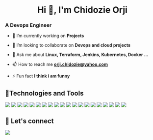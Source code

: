 <h1 align="center">Hi 👋, I'm Chidozie Orji</h1>
<h3 align="left">A Devops Engineer</h3>



- 🔭 I’m currently working on **Projects**

- 👯 I’m looking to collaborate on **Devops and cloud projects**

- 💬 Ask me about **Linux, Terraform, Jenkins, Kubernetes, Docker ...**

- 📫 How to reach me **orji.chidozie@yahoo.com**

- ⚡ Fun fact **I think i am funny**

## 🔧Technologies and Tools

[![](https://camo.githubusercontent.com/bc3f36fb595cbfac831acd6486589ba6da0cd3a8099e37af9ae2640fd6c83145/68747470733a2f2f696d672e736869656c64732e696f2f62616467652f436c6f75642d4157532d696e666f726d6174696f6e616c3f7374796c653d666c6174266c6f676f3d616d617a6f6e2d617773266c6f676f436f6c6f723d776869746526636f6c6f723d326262633861)](https://camo.githubusercontent.com/bc3f36fb595cbfac831acd6486589ba6da0cd3a8099e37af9ae2640fd6c83145/68747470733a2f2f696d672e736869656c64732e696f2f62616467652f436c6f75642d4157532d696e666f726d6174696f6e616c3f7374796c653d666c6174266c6f676f3d616d617a6f6e2d617773266c6f676f436f6c6f723d776869746526636f6c6f723d326262633861)  [![](https://camo.githubusercontent.com/7c2e495acda931afdeda2a400aa473617402d74be43baf08b4772fb8e5813349/68747470733a2f2f696d672e736869656c64732e696f2f62616467652f4941432d415753436c6f7564466f726d6174696f6e2d696e666f726d6174696f6e616c3f7374796c653d666c6174266c6f676f3d616d617a6f6e2d617773266c6f676f436f6c6f723d776869746526636f6c6f723d326262633861)](https://camo.githubusercontent.com/7c2e495acda931afdeda2a400aa473617402d74be43baf08b4772fb8e5813349/68747470733a2f2f696d672e736869656c64732e696f2f62616467652f4941432d415753436c6f7564466f726d6174696f6e2d696e666f726d6174696f6e616c3f7374796c653d666c6174266c6f676f3d616d617a6f6e2d617773266c6f676f436f6c6f723d776869746526636f6c6f723d326262633861)  [![](https://camo.githubusercontent.com/aa723faacb6be473dcfeb4817d6663db97d9cd9802640ec98505896bc2275625/68747470733a2f2f696d672e736869656c64732e696f2f62616467652f436f64652d4e6f64654a532d696e666f726d6174696f6e616c3f7374796c653d666c6174266c6f676f3d6e6f64652e6a73266c6f676f436f6c6f723d776869746526636f6c6f723d326262633861)](https://camo.githubusercontent.com/aa723faacb6be473dcfeb4817d6663db97d9cd9802640ec98505896bc2275625/68747470733a2f2f696d672e736869656c64732e696f2f62616467652f436f64652d4e6f64654a532d696e666f726d6174696f6e616c3f7374796c653d666c6174266c6f676f3d6e6f64652e6a73266c6f676f436f6c6f723d776869746526636f6c6f723d326262633861)  [![](https://camo.githubusercontent.com/228e58040f31bd93b3f868704802db0463b1d570869ff99606c6bd511cae1c5e/68747470733a2f2f696d672e736869656c64732e696f2f62616467652f4d65747269635f44617368626f6172642d47726166616e612d696e666f726d6174696f6e616c3f7374796c653d666c6174266c6f676f3d67726166616e61266c6f676f436f6c6f723d776869746526636f6c6f723d326262633861)](https://camo.githubusercontent.com/228e58040f31bd93b3f868704802db0463b1d570869ff99606c6bd511cae1c5e/68747470733a2f2f696d672e736869656c64732e696f2f62616467652f4d65747269635f44617368626f6172642d47726166616e612d696e666f726d6174696f6e616c3f7374796c653d666c6174266c6f676f3d67726166616e61266c6f676f436f6c6f723d776869746526636f6c6f723d326262633861)  [![](https://camo.githubusercontent.com/17d3d9a4790f4cb94590f5862585ece3b5332720903cdc6044bbfb912e063c05/68747470733a2f2f696d672e736869656c64732e696f2f62616467652f5643532d4769742d696e666f726d6174696f6e616c3f7374796c653d666c6174266c6f676f3d676974266c6f676f436f6c6f723d776869746526636f6c6f723d326262633861)](https://camo.githubusercontent.com/17d3d9a4790f4cb94590f5862585ece3b5332720903cdc6044bbfb912e063c05/68747470733a2f2f696d672e736869656c64732e696f2f62616467652f5643532d4769742d696e666f726d6174696f6e616c3f7374796c653d666c6174266c6f676f3d676974266c6f676f436f6c6f723d776869746526636f6c6f723d326262633861)  [![](https://camo.githubusercontent.com/e0dbce5026083ac4142913ebc4d513370ffbacd23e4af3cfa65d2f388c8ddf54/68747470733a2f2f696d672e736869656c64732e696f2f62616467652f436f64652d56616e696c6c614a532d696e666f726d6174696f6e616c3f7374796c653d666c6174266c6f676f3d6a617661736372697074266c6f676f436f6c6f723d776869746526636f6c6f723d326262633861)](https://camo.githubusercontent.com/e0dbce5026083ac4142913ebc4d513370ffbacd23e4af3cfa65d2f388c8ddf54/68747470733a2f2f696d672e736869656c64732e696f2f62616467652f436f64652d56616e696c6c614a532d696e666f726d6174696f6e616c3f7374796c653d666c6174266c6f676f3d6a617661736372697074266c6f676f436f6c6f723d776869746526636f6c6f723d326262633861)  [![](https://camo.githubusercontent.com/8d0135b945e159a07dae31b36378b8603f48bff0f9b85fe25efccc56b054b33c/68747470733a2f2f696d672e736869656c64732e696f2f62616467652f4875622d4769746875622d696e666f726d6174696f6e616c3f7374796c653d666c6174266c6f676f3d676974687562266c6f676f436f6c6f723d776869746526636f6c6f723d326262633861)](https://camo.githubusercontent.com/8d0135b945e159a07dae31b36378b8603f48bff0f9b85fe25efccc56b054b33c/68747470733a2f2f696d672e736869656c64732e696f2f62616467652f4875622d4769746875622d696e666f726d6174696f6e616c3f7374796c653d666c6174266c6f676f3d676974687562266c6f676f436f6c6f723d776869746526636f6c6f723d326262633861)  [![](https://camo.githubusercontent.com/74991c1110d34aa7c7363a478bdf8a0a065a32bdfb640d817641983226ed4af6/68747470733a2f2f696d672e736869656c64732e696f2f62616467652f4f532d4c696e75782d696e666f726d6174696f6e616c3f7374796c653d666c6174266c6f676f3d6c696e7578266c6f676f436f6c6f723d776869746526636f6c6f723d326262633861)](https://camo.githubusercontent.com/74991c1110d34aa7c7363a478bdf8a0a065a32bdfb640d817641983226ed4af6/68747470733a2f2f696d672e736869656c64732e696f2f62616467652f4f532d4c696e75782d696e666f726d6174696f6e616c3f7374796c653d666c6174266c6f676f3d6c696e7578266c6f676f436f6c6f723d776869746526636f6c6f723d326262633861)  [![](https://camo.githubusercontent.com/ebba2ed4da304724cc70fa8cfb2137635bb95fc7d14cbcf9763b31358a725515/68747470733a2f2f696d672e736869656c64732e696f2f62616467652f526576657273655f50726f78792f5765625f5365727665722d4e67696e782d696e666f726d6174696f6e616c3f7374796c653d666c6174266c6f676f3d6e67696e78266c6f676f436f6c6f723d776869746526636f6c6f723d326262633861)](https://camo.githubusercontent.com/ebba2ed4da304724cc70fa8cfb2137635bb95fc7d14cbcf9763b31358a725515/68747470733a2f2f696d672e736869656c64732e696f2f62616467652f526576657273655f50726f78792f5765625f5365727665722d4e67696e782d696e666f726d6174696f6e616c3f7374796c653d666c6174266c6f676f3d6e67696e78266c6f676f436f6c6f723d776869746526636f6c6f723d326262633861)  [![](https://camo.githubusercontent.com/2661a3c005c4be8b5f009b0147baae27e2c251decca9974f842d745ace88f9bf/68747470733a2f2f696d672e736869656c64732e696f2f62616467652f526576657273655f50726f78792f5765625f5365727665722d4170616368652d696e666f726d6174696f6e616c3f7374796c653d666c6174266c6f676f3d617061636865266c6f676f436f6c6f723d776869746526636f6c6f723d326262633861)](https://camo.githubusercontent.com/2661a3c005c4be8b5f009b0147baae27e2c251decca9974f842d745ace88f9bf/68747470733a2f2f696d672e736869656c64732e696f2f62616467652f526576657273655f50726f78792f5765625f5365727665722d4170616368652d696e666f726d6174696f6e616c3f7374796c653d666c6174266c6f676f3d617061636865266c6f676f436f6c6f723d776869746526636f6c6f723d326262633861)  [![](https://camo.githubusercontent.com/3751f664ee256b53e7b5b08d46068f1c038cf69741989e125b395e46da87c29b/68747470733a2f2f696d672e736869656c64732e696f2f62616467652f436f6e7461696e65725f52756e74696d652d446f636b65722d696e666f726d6174696f6e616c3f7374796c653d666c6174266c6f676f3d646f636b6572266c6f676f436f6c6f723d776869746526636f6c6f723d326262633861)](https://camo.githubusercontent.com/3751f664ee256b53e7b5b08d46068f1c038cf69741989e125b395e46da87c29b/68747470733a2f2f696d672e736869656c64732e696f2f62616467652f436f6e7461696e65725f52756e74696d652d446f636b65722d696e666f726d6174696f6e616c3f7374796c653d666c6174266c6f676f3d646f636b6572266c6f676f436f6c6f723d776869746526636f6c6f723d326262633861)  [![](https://camo.githubusercontent.com/28a8243bcfea04f9747bd56d17b2fac55709bd7feddee5ad9a6c8a741816ac38/68747470733a2f2f696d672e736869656c64732e696f2f62616467652f5368656c6c2d426173682d696e666f726d6174696f6e616c3f7374796c653d666c6174266c6f676f3d676e752d62617368266c6f676f436f6c6f723d776869746526636f6c6f723d326262633861)](https://camo.githubusercontent.com/28a8243bcfea04f9747bd56d17b2fac55709bd7feddee5ad9a6c8a741816ac38/68747470733a2f2f696d672e736869656c64732e696f2f62616467652f5368656c6c2d426173682d696e666f726d6174696f6e616c3f7374796c653d666c6174266c6f676f3d676e752d62617368266c6f676f436f6c6f723d776869746526636f6c6f723d326262633861)  [![](https://camo.githubusercontent.com/0e7517a929225dcd46b0f02523c3f5931e38c68ca975a5fe1ac9be0ab2fa30be/68747470733a2f2f696d672e736869656c64732e696f2f62616467652f4961432d5465727261666f726d2d696e666f726d6174696f6e616c3f7374796c653d666c6174266c6f676f3d7465727261666f726d266c6f676f436f6c6f723d776869746526636f6c6f723d326262633861)](https://camo.githubusercontent.com/0e7517a929225dcd46b0f02523c3f5931e38c68ca975a5fe1ac9be0ab2fa30be/68747470733a2f2f696d672e736869656c64732e696f2f62616467652f4961432d5465727261666f726d2d696e666f726d6174696f6e616c3f7374796c653d666c6174266c6f676f3d7465727261666f726d266c6f676f436f6c6f723d776869746526636f6c6f723d326262633861)  [![](https://camo.githubusercontent.com/9d0cf22700f76857d6e9078a85bf1463868d1d0678fc181a70d593c2af919e8a/68747470733a2f2f696d672e736869656c64732e696f2f62616467652f43492f43442d4a656e6b696e732d696e666f726d6174696f6e616c3f7374796c653d666c6174266c6f676f3d6a656e6b696e73266c6f676f436f6c6f723d776869746526636f6c6f723d326262633861)](https://camo.githubusercontent.com/9d0cf22700f76857d6e9078a85bf1463868d1d0678fc181a70d593c2af919e8a/68747470733a2f2f696d672e736869656c64732e696f2f62616467652f43492f43442d4a656e6b696e732d696e666f726d6174696f6e616c3f7374796c653d666c6174266c6f676f3d6a656e6b696e73266c6f676f436f6c6f723d776869746526636f6c6f723d326262633861)  [![](https://camo.githubusercontent.com/66a1b4a079744032eca2815d11a842a57972f5f0a7c5d2358d27e56cba8ec2b3/68747470733a2f2f696d672e736869656c64732e696f2f62616467652f43492f43442d436972636c6543492d696e666f726d6174696f6e616c3f7374796c653d666c6174266c6f676f3d636972636c656369266c6f676f436f6c6f723d776869746526636f6c6f723d326262633861)](https://camo.githubusercontent.com/66a1b4a079744032eca2815d11a842a57972f5f0a7c5d2358d27e56cba8ec2b3/68747470733a2f2f696d672e736869656c64732e696f2f62616467652f43492f43442d436972636c6543492d696e666f726d6174696f6e616c3f7374796c653d666c6174266c6f676f3d636972636c656369266c6f676f436f6c6f723d776869746526636f6c6f723d326262633861)  [![](https://camo.githubusercontent.com/80781659d4ee12b5d36c02843530cb38d5cd5e404fbaa5df95dd697013afd54d/68747470733a2f2f696d672e736869656c64732e696f2f62616467652f436f6e66696775726174696f6e5f4d616e6167656d656e742d416e7369626c652d696e666f726d6174696f6e616c3f7374796c653d666c6174266c6f676f3d616e7369626c65266c6f676f436f6c6f723d776869746526636f6c6f723d326262633861)](https://camo.githubusercontent.com/80781659d4ee12b5d36c02843530cb38d5cd5e404fbaa5df95dd697013afd54d/68747470733a2f2f696d672e736869656c64732e696f2f62616467652f436f6e66696775726174696f6e5f4d616e6167656d656e742d416e7369626c652d696e666f726d6174696f6e616c3f7374796c653d666c6174266c6f676f3d616e7369626c65266c6f676f436f6c6f723d776869746526636f6c6f723d326262633861)  [![](https://camo.githubusercontent.com/d38e6cc39779250a2835bf8ed3a72d10dbe3b05fa6527baa3f6f1e8e8bd056bf/68747470733a2f2f696d672e736869656c64732e696f2f62616467652f436f64652d507974686f6e2d696e666f726d6174696f6e616c3f7374796c653d666c6174266c6f676f3d707974686f6e266c6f676f436f6c6f723d776869746526636f6c6f723d326262633861)](https://camo.githubusercontent.com/d38e6cc39779250a2835bf8ed3a72d10dbe3b05fa6527baa3f6f1e8e8bd056bf/68747470733a2f2f696d672e736869656c64732e696f2f62616467652f436f64652d507974686f6e2d696e666f726d6174696f6e616c3f7374796c653d666c6174266c6f676f3d707974686f6e266c6f676f436f6c6f723d776869746526636f6c6f723d326262633861)  [![](https://camo.githubusercontent.com/5a6938eb4f162d2f8a5c1efa0b08412985ebe4a97d62191139dbba47ae462cd4/68747470733a2f2f696d672e736869656c64732e696f2f62616467652f4d6f6e69746f72696e672d50726f6d6574686575732d696e666f726d6174696f6e616c3f7374796c653d666c6174266c6f676f3d70726f6d657468657573266c6f676f436f6c6f723d776869746526636f6c6f723d326262633861)](https://camo.githubusercontent.com/5a6938eb4f162d2f8a5c1efa0b08412985ebe4a97d62191139dbba47ae462cd4/68747470733a2f2f696d672e736869656c64732e696f2f62616467652f4d6f6e69746f72696e672d50726f6d6574686575732d696e666f726d6174696f6e616c3f7374796c653d666c6174266c6f676f3d70726f6d657468657573266c6f676f436f6c6f723d776869746526636f6c6f723d326262633861)  [![](https://camo.githubusercontent.com/b4e1269b30c9532c064414bd8f6d0136fb829e2053905bded92bbbb21a779945/68747470733a2f2f696d672e736869656c64732e696f2f62616467652f4f72646368657374726174696f6e5f546f6f6c2d4b756265726e657465732d696e666f726d6174696f6e616c3f7374796c653d666c6174266c6f676f3d6b756265726e65746573266c6f676f436f6c6f723d776869746526636f6c6f723d326262633861)](https://camo.githubusercontent.com/b4e1269b30c9532c064414bd8f6d0136fb829e2053905bded92bbbb21a779945/68747470733a2f2f696d672e736869656c64732e696f2f62616467652f4f72646368657374726174696f6e5f546f6f6c2d4b756265726e657465732d696e666f726d6174696f6e616c3f7374796c653d666c6174266c6f676f3d6b756265726e65746573266c6f676f436f6c6f723d776869746526636f6c6f723d326262633861)  [![](https://camo.githubusercontent.com/7662cbf41b9f8e20a0d671c94264dc6f12ace20266f7e718ffcf32eb242852ae/68747470733a2f2f696d672e736869656c64732e696f2f62616467652f4c696e75782d5562756e74752d696e666f726d6174696f6e616c3f7374796c653d666c6174266c6f676f3d7562756e7475266c6f676f436f6c6f723d776869746526636f6c6f723d326262633861)](https://camo.githubusercontent.com/7662cbf41b9f8e20a0d671c94264dc6f12ace20266f7e718ffcf32eb242852ae/68747470733a2f2f696d672e736869656c64732e696f2f62616467652f4c696e75782d5562756e74752d696e666f726d6174696f6e616c3f7374796c653d666c6174266c6f676f3d7562756e7475266c6f676f436f6c6f723d776869746526636f6c6f723d326262633861)

## [](https://github.com/nicedozie4u/nicedozie4u/tree/main#-lets-connect)🤝  Let's connect

[![](https://camo.githubusercontent.com/a493f6833f99fb3c85788d6d9305e6b7a42b838e5ee5d138fd9a8214a7e77472/68747470733a2f2f696d672e736869656c64732e696f2f62616467652f6c696e6b6564696e2d2532333030373742352e7376673f267374796c653d666f722d7468652d6261646765266c6f676f3d6c696e6b6564696e266c6f676f436f6c6f723d7768697465)](https://www.linkedin.com/in/chidozie-orji-405aab2a/) 
